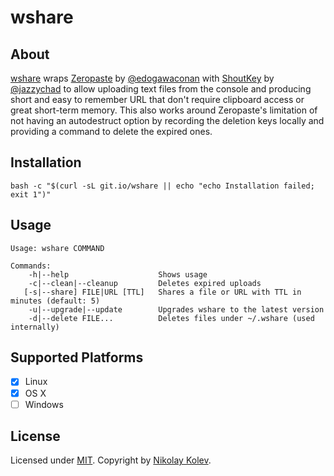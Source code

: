# wshare

## About

[wshare](https://github.com/nikolay/wshare) wraps [Zeropaste](http://0paste.com) by [@edogawaconan](https://github.com/edogawaconan) with [ShoutKey](http://shoutkey.com/) by [@jazzychad](https://github.com/jazzychad) to allow uploading text files from the console and producing short and easy to remember URL that don't require clipboard access or great short-term memory. This also works around Zeropaste's limitation of not having an autodestruct option by recording the deletion keys locally and providing a command to delete the expired ones.

## Installation

    bash -c "$(curl -sL git.io/wshare || echo "echo Installation failed; exit 1")"

## Usage

    Usage: wshare COMMAND

    Commands:
        -h|--help                    Shows usage
        -c|--clean|--cleanup         Deletes expired uploads
       [-s|--share] FILE|URL [TTL]   Shares a file or URL with TTL in minutes (default: 5)
        -u|--upgrade|--update        Upgrades wshare to the latest version
        -d|--delete	FILE...          Deletes files under ~/.wshare (used internally)

## Supported Platforms

- [x] Linux
- [x] OS X
- [ ] Windows

## License

Licensed under [MIT](https://github.com/nikolay/wshare/blob/master/LICENSE).
Copyright by [Nikolay Kolev](https://github.com/nikolay).